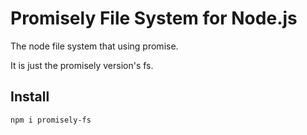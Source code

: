 # Promisely File System for Node.js

The node file system that using promise.

It is just the promisely version's fs.

## Install

```npm i promisely-fs```

